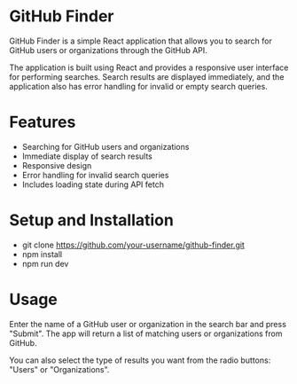 # GitHub Finder

GitHub Finder is a simple React application that allows you to search for GitHub users or organizations through the GitHub API.

The application is built using React and provides a responsive user interface for performing searches. Search results are displayed immediately, and the application also has error handling for invalid or empty search queries.

# Features

- Searching for GitHub users and organizations
- Immediate display of search results
- Responsive design
- Error handling for invalid search queries
- Includes loading state during API fetch

# Setup and Installation

- git clone https://github.com/your-username/github-finder.git
- npm install
- npm run dev

# Usage

Enter the name of a GitHub user or organization in the search bar and press "Submit". The app will return a list of matching users or organizations from GitHub.

You can also select the type of results you want from the radio buttons: "Users" or "Organizations".
